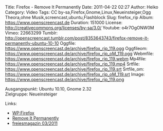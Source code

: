 Title: Firefox - Remove It Permanently
Date: 2011-04-22 02:27
Author: Heiko
Category: Video
Tags: CC by-sa,Firefox,Gnome,Linux,Neueinsteiger,Ogg Theora,ohne Musik,screencast,ubuntu,Flashblock
Slug: firefox_rip
Album: https://www.openscreencast.de
Duration: 151000
License: http://creativecommons.org/licenses/by-sa/3.0/
Youtube: o4r7OgONW0M
Vimeo: 22663299
Tumblr: http://openscreencast.tumblr.com/post/8353643743/firefox-remove-it-permanently-ubuntu-10-10
Oggfile: https://www.openscreencast.de/archive/firefox_rip_119.ogg
Oggfileom: https://www.openscreencast.de/archive/firefox_rip_oM_119.ogg
Webmfile: https://www.openscreencast.de/archive/firefox_rip_119.webm
Mp4file: https://www.openscreencast.de/archive/firefox_rip_119.mp4
Srtfile: https://www.openscreencast.de/archive/firefox_rip_119.srt
Srtfile_om: https://www.openscreencast.de/archive/firefox_rip_oM_119.srt
Image: https://www.openscreencast.de/archive/firefox_rip_119.png

Ausgangspunkt: Ubuntu 10.10, Gnome 2.32  
Zielgruppe: Neueinsteiger  

Links:

  * [WP:Firefox](http://de.wikipedia.org/wiki/Firefox "Link zu Wikipedia Firefox" )
  * [Remove It Permanently](https://addons.mozilla.org/de/firefox/addon/remove-it-permanently/ "Link zu addon rip" )
  * [freiesmagazin 03/2011](http://www.freiesmagazin.de/freiesMagazin-2011-03 "Link zu freiesmagazin.de" )

